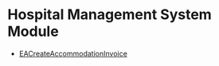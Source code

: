 # Hospital Management System Module
  - [EACreateAccommodationInvoice](/entity-flows/hms/EACreateAccommodationInvoice.md)
